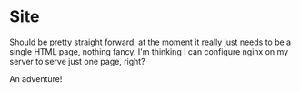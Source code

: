 # Site

Should be pretty straight forward, at the moment it really just needs to be a single HTML page, 
nothing fancy. I'm thinking I can configure nginx on my server to serve just one page, right?
 
 An adventure!

